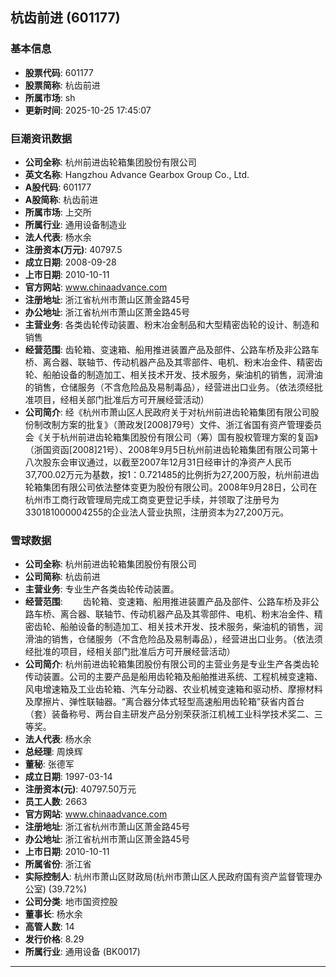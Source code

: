 ## 杭齿前进 (601177)

### 基本信息

- **股票代码**: 601177
- **股票简称**: 杭齿前进
- **所属市场**: sh
- **更新时间**: 2025-10-25 17:45:07

### 巨潮资讯数据

- **公司全称**: 杭州前进齿轮箱集团股份有限公司
- **英文名称**: Hangzhou Advance Gearbox Group Co., Ltd.
- **A股代码**: 601177
- **A股简称**: 杭齿前进
- **所属市场**: 上交所
- **所属行业**: 通用设备制造业
- **法人代表**: 杨水余
- **注册资本(万元)**: 40797.5
- **成立日期**: 2008-09-28
- **上市日期**: 2010-10-11
- **官方网站**: www.chinaadvance.com
- **注册地址**: 浙江省杭州市萧山区萧金路45号
- **办公地址**: 浙江省杭州市萧山区萧金路45号
- **主营业务**: 各类齿轮传动装置、粉末冶金制品和大型精密齿轮的设计、制造和销售
- **经营范围**: 齿轮箱、变速箱、船用推进装置产品及部件、公路车桥及非公路车桥、离合器、联轴节、传动机器产品及其零部件、电机、粉末冶金件、精密齿轮、船舶设备的制造加工、相关技术开发、技术服务，柴油机的销售，润滑油的销售，仓储服务（不含危险品及易制毒品），经营进出口业务。（依法须经批准项目，经相关部门批准后方可开展经营活动）
- **公司简介**: 经《杭州市萧山区人民政府关于对杭州前进齿轮箱集团有限公司股份制改制方案的批复》（萧政发[2008]79号）文件、浙江省国有资产管理委员会《关于杭州前进齿轮箱集团股份有限公司（筹）国有股权管理方案的复函》（浙国资函[2008]21号）、2008年9月5日杭州前进齿轮箱集团有限公司第十八次股东会审议通过，以截至2007年12月31日经审计的净资产人民币37,700.02万元为基数，按1：0.721485的比例折为27,200万股，杭州前进齿轮箱集团有限公司依法整体变更为股份有限公司。2008年9月28日，公司在杭州市工商行政管理局完成工商变更登记手续，并领取了注册号为330181000004255的企业法人营业执照，注册资本为27,200万元。

### 雪球数据

- **公司全称**: 杭州前进齿轮箱集团股份有限公司
- **公司简称**: 杭齿前进
- **主营业务**: 专业生产各类齿轮传动装置。
- **经营范围**: 　　齿轮箱、变速箱、船用推进装置产品及部件、公路车桥及非公路车桥、离合器、联轴节、传动机器产品及其零部件、电机、粉末冶金件、精密齿轮、船舶设备的制造加工、相关技术开发、技术服务，柴油机的销售，润滑油的销售，仓储服务（不含危险品及易制毒品），经营进出口业务。（依法须经批准的项目，经相关部门批准后方可开展经营活动）
- **公司简介**: 杭州前进齿轮箱集团股份有限公司的主营业务是专业生产各类齿轮传动装置。公司的主要产品是船用齿轮箱及船舶推进系统、工程机械变速箱、风电增速箱及工业齿轮箱、汽车分动器、农业机械变速箱和驱动桥、摩擦材料及摩擦片、弹性联轴器。“离合器分体式轻型高速船用齿轮箱”获省内首台（套）装备称号、两台自主研发产品分别荣获浙江机械工业科学技术奖二、三等奖。
- **法人代表**: 杨水余
- **总经理**: 周焕辉
- **董秘**: 张德军
- **成立日期**: 1997-03-14
- **注册资本(元)**: 40797.50万元
- **员工人数**: 2663
- **官方网站**: www.chinaadvance.com
- **注册地址**: 浙江省杭州市萧山区萧金路45号
- **办公地址**: 浙江省杭州市萧山区萧金路45号
- **上市日期**: 2010-10-11
- **所属省份**: 浙江省
- **实际控制人**: 杭州市萧山区财政局(杭州市萧山区人民政府国有资产监督管理办公室) (39.72%)
- **公司分类**: 地市国资控股
- **董事长**: 杨水余
- **高管人数**: 14
- **发行价格**: 8.29
- **所属行业**: 通用设备 (BK0017)

---